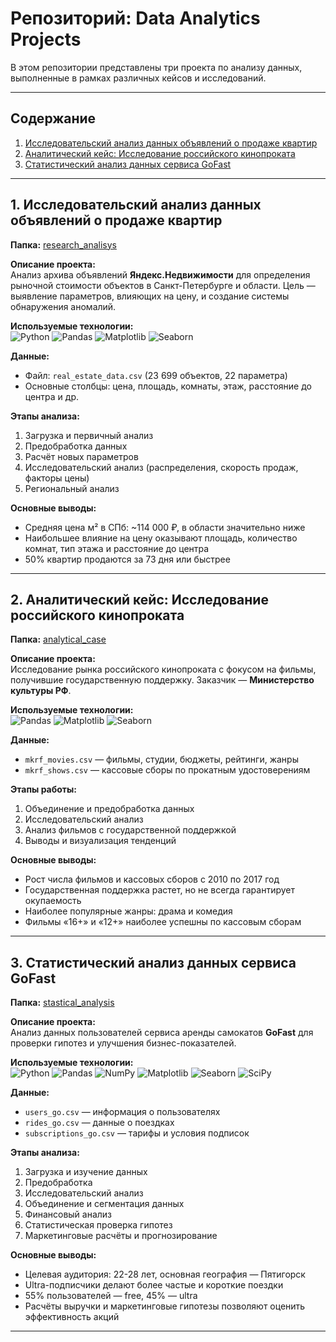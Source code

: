 # Репозиторий: Data Analytics Projects

В этом репозитории представлены три проекта по анализу данных, выполненные в рамках различных кейсов и исследований.

---

## Содержание

1. [Исследовательский анализ данных объявлений о продаже квартир](./research_analisys)
2. [Аналитический кейс: Исследование российского кинопроката](./analytical_case)
3. [Статистический анализ данных сервиса GoFast](./stastical_analysis)

---

## 1. Исследовательский анализ данных объявлений о продаже квартир

**Папка:** [research_analisys](./research_analisys)

**Описание проекта:**  
Анализ архива объявлений **Яндекс.Недвижимости** для определения рыночной стоимости объектов в Санкт-Петербурге и области. Цель — выявление параметров, влияющих на цену, и создание системы обнаружения аномалий.

**Используемые технологии:**  
![Python](https://img.shields.io/badge/python-3670A0?style=for-the-badge&logo=python&logoColor=ffdd54)
![Pandas](https://img.shields.io/badge/pandas-%23150458.svg?style=for-the-badge&logo=pandas&logoColor=white)
![Matplotlib](https://img.shields.io/badge/Matplotlib-%23ffffff.svg?style=for-the-badge&logo=Matplotlib&logoColor=black)
![Seaborn](https://img.shields.io/badge/Seaborn-%23150458.svg?style=for-the-badge&logo=python&logoColor=white)

**Данные:**  
- Файл: `real_estate_data.csv` (23 699 объектов, 22 параметра)  
- Основные столбцы: цена, площадь, комнаты, этаж, расстояние до центра и др.

**Этапы анализа:**  
1. Загрузка и первичный анализ  
2. Предобработка данных  
3. Расчёт новых параметров  
4. Исследовательский анализ (распределения, скорость продаж, факторы цены)  
5. Региональный анализ  

**Основные выводы:**  
- Средняя цена м² в СПб: ~114 000 ₽, в области значительно ниже  
- Наибольшее влияние на цену оказывают площадь, количество комнат, тип этажа и расстояние до центра  
- 50% квартир продаются за 73 дня или быстрее  

---

## 2. Аналитический кейс: Исследование российского кинопроката

**Папка:** [analytical_case](./analytical_case)

**Описание проекта:**  
Исследование рынка российского кинопроката с фокусом на фильмы, получившие государственную поддержку. Заказчик — **Министерство культуры РФ**.

**Используемые технологии:**  
![Pandas](https://img.shields.io/badge/pandas-%23150458.svg?style=for-the-badge&logo=pandas&logoColor=white)
![Matplotlib](https://img.shields.io/badge/Matplotlib-%23ffffff.svg?style=for-the-badge&logo=Matplotlib&logoColor=black)
![Seaborn](https://img.shields.io/badge/Seaborn-%23150458.svg?style=for-the-badge&logo=python&logoColor=white)

**Данные:**  
- `mkrf_movies.csv` — фильмы, студии, бюджеты, рейтинги, жанры  
- `mkrf_shows.csv` — кассовые сборы по прокатным удостоверениям

**Этапы работы:**  
1. Объединение и предобработка данных  
2. Исследовательский анализ  
3. Анализ фильмов с государственной поддержкой  
4. Выводы и визуализация тенденций  

**Основные выводы:**  
- Рост числа фильмов и кассовых сборов с 2010 по 2017 год  
- Государственная поддержка растет, но не всегда гарантирует окупаемость  
- Наиболее популярные жанры: драма и комедия  
- Фильмы «16+» и «12+» наиболее успешны по кассовым сборам  

---

## 3. Статистический анализ данных сервиса GoFast

**Папка:** [stastical_analysis](./stastical_analysis)

**Описание проекта:**  
Анализ данных пользователей сервиса аренды самокатов **GoFast** для проверки гипотез и улучшения бизнес-показателей.

**Используемые технологии:**  
![Python](https://img.shields.io/badge/python-3670A0?style=for-the-badge&logo=python&logoColor=ffdd54)
![Pandas](https://img.shields.io/badge/pandas-%23150458.svg?style=for-the-badge&logo=pandas&logoColor=white)
![NumPy](https://img.shields.io/badge/numpy-%23013243.svg?style=for-the-badge&logo=numpy&logoColor=white)
![Matplotlib](https://img.shields.io/badge/Matplotlib-%23ffffff.svg?style=for-the-badge&logo=Matplotlib&logoColor=black)
![Seaborn](https://img.shields.io/badge/Seaborn-%23150458.svg?style=for-the-badge&logo=python&logoColor=white)
![SciPy](https://img.shields.io/badge/SciPy-%230C55A5.svg?style=for-the-badge&logo=scipy&logoColor=white)

**Данные:**  
- `users_go.csv` — информация о пользователях  
- `rides_go.csv` — данные о поездках  
- `subscriptions_go.csv` — тарифы и условия подписок

**Этапы анализа:**  
1. Загрузка и изучение данных  
2. Предобработка  
3. Исследовательский анализ  
4. Объединение и сегментация данных  
5. Финансовый анализ  
6. Статистическая проверка гипотез  
7. Маркетинговые расчёты и прогнозирование

**Основные выводы:**  
- Целевая аудитория: 22-28 лет, основная география — Пятигорск  
- Ultra-подписчики делают более частые и короткие поездки  
- 55% пользователей — free, 45% — ultra  
- Расчёты выручки и маркетинговые гипотезы позволяют оценить эффективность акций  

---


